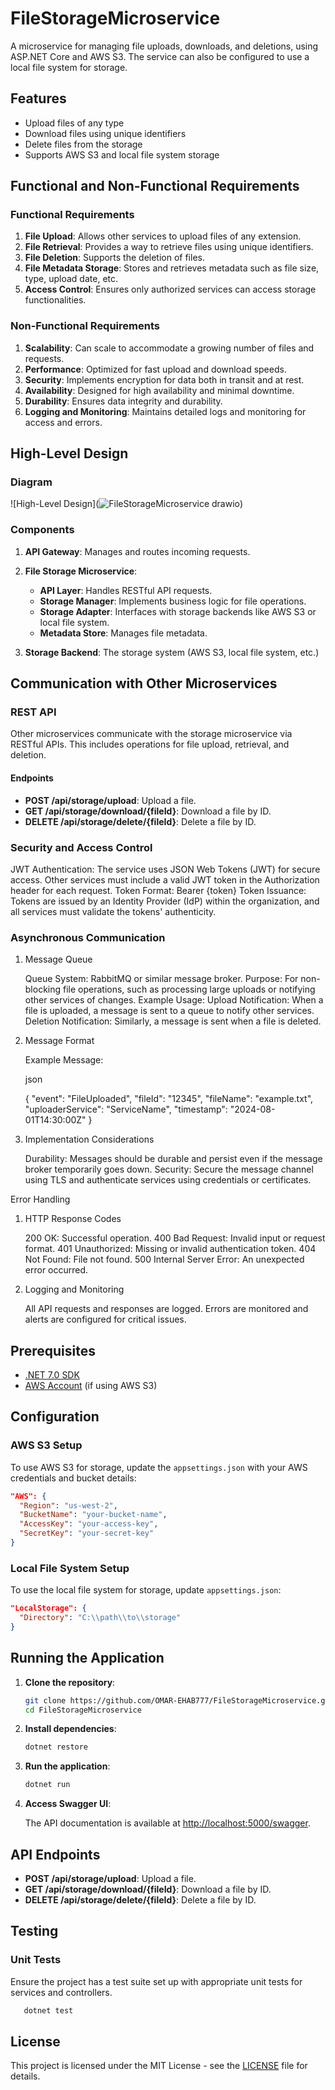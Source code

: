 
# FileStorageMicroservice

A microservice for managing file uploads, downloads, and deletions, using ASP.NET Core and AWS S3. The service can also be configured to use a local file system for storage.

## Features

- Upload files of any type
- Download files using unique identifiers
- Delete files from the storage
- Supports AWS S3 and local file system storage

## Functional and Non-Functional Requirements

### Functional Requirements
1. **File Upload**: Allows other services to upload files of any extension.
2. **File Retrieval**: Provides a way to retrieve files using unique identifiers.
3. **File Deletion**: Supports the deletion of files.
4. **File Metadata Storage**: Stores and retrieves metadata such as file size, type, upload date, etc.
5. **Access Control**: Ensures only authorized services can access storage functionalities.

### Non-Functional Requirements
1. **Scalability**: Can scale to accommodate a growing number of files and requests.
2. **Performance**: Optimized for fast upload and download speeds.
3. **Security**: Implements encryption for data both in transit and at rest.
4. **Availability**: Designed for high availability and minimal downtime.
5. **Durability**: Ensures data integrity and durability.
6. **Logging and Monitoring**: Maintains detailed logs and monitoring for access and errors.

## High-Level Design

### Diagram

![High-Level Design](![FileStorageMicroservice drawio](https://github.com/user-attachments/assets/dc633d81-131c-44fe-8e07-f6dc29483bdf))


### Components
1. **API Gateway**: Manages and routes incoming requests.
2. **File Storage Microservice**:
   - **API Layer**: Handles RESTful API requests.
   - **Storage Manager**: Implements business logic for file operations.
   - **Storage Adapter**: Interfaces with storage backends like AWS S3 or local file system.
   - **Metadata Store**: Manages file metadata.

3. **Storage Backend**: The storage system (AWS S3, local file system, etc.)

## Communication with Other Microservices

### REST API
Other microservices communicate with the storage microservice via RESTful APIs. This includes operations for file upload, retrieval, and deletion.

#### Endpoints
- **POST /api/storage/upload**: Upload a file.
- **GET /api/storage/download/{fileId}**: Download a file by ID.
- **DELETE /api/storage/delete/{fileId}**: Delete a file by ID.

### Security and Access Control
JWT Authentication: The service uses JSON Web Tokens (JWT) for secure access. Other services must include a valid JWT token in the Authorization header for each request.
Token Format: Bearer {token}
Token Issuance: Tokens are issued by an Identity Provider (IdP) within the organization, and all services must validate the tokens' authenticity.
### Asynchronous Communication
1. Message Queue

    Queue System: RabbitMQ or similar message broker.
    Purpose: For non-blocking file operations, such as processing large uploads or notifying other services of changes.
    Example Usage:
        Upload Notification: When a file is uploaded, a message is sent to a queue to notify other services.
        Deletion Notification: Similarly, a message is sent when a file is deleted.

2. Message Format

    Example Message:

    json

    {
      "event": "FileUploaded",
      "fileId": "12345",
      "fileName": "example.txt",
      "uploaderService": "ServiceName",
      "timestamp": "2024-08-01T14:30:00Z"
    }

3. Implementation Considerations

    Durability: Messages should be durable and persist even if the message broker temporarily goes down.
    Security: Secure the message channel using TLS and authenticate services using credentials or certificates.

Error Handling

1. HTTP Response Codes

    200 OK: Successful operation.
    400 Bad Request: Invalid input or request format.
    401 Unauthorized: Missing or invalid authentication token.
    404 Not Found: File not found.
    500 Internal Server Error: An unexpected error occurred.

2. Logging and Monitoring

    All API requests and responses are logged.
    Errors are monitored and alerts are configured for critical issues.
## Prerequisites

- [.NET 7.0 SDK](https://dotnet.microsoft.com/download/dotnet/7.0)
- [AWS Account](https://aws.amazon.com/) (if using AWS S3)

## Configuration

### AWS S3 Setup
To use AWS S3 for storage, update the `appsettings.json` with your AWS credentials and bucket details:

```json
"AWS": {
  "Region": "us-west-2",
  "BucketName": "your-bucket-name",
  "AccessKey": "your-access-key",
  "SecretKey": "your-secret-key"
}
```

### Local File System Setup
To use the local file system for storage, update `appsettings.json`:

```json
"LocalStorage": {
  "Directory": "C:\\path\\to\\storage"
}
```

## Running the Application

1. **Clone the repository**:

   ```bash
   git clone https://github.com/OMAR-EHAB777/FileStorageMicroservice.git
   cd FileStorageMicroservice
   ```

2. **Install dependencies**:

   ```bash
   dotnet restore
   ```

3. **Run the application**:

   ```bash
   dotnet run
   ```

4. **Access Swagger UI**:

   The API documentation is available at [http://localhost:5000/swagger](http://localhost:5000/swagger).

## API Endpoints

- **POST /api/storage/upload**: Upload a file.
- **GET /api/storage/download/{fileId}**: Download a file by ID.
- **DELETE /api/storage/delete/{fileId}**: Delete a file by ID.

## Testing

### Unit Tests
Ensure the project has a test suite set up with appropriate unit tests for services and controllers.
```bash
   dotnet test
   ```
## License
This project is licensed under the MIT License - see the [LICENSE](LICENSE) file for details.

